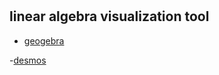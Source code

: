 #

## linear algebra visualization tool

- [geogebra](https://www.geogebra.org/?lang=e)

-[desmos](https://www.desmos.com/?lang=zh-CN)
